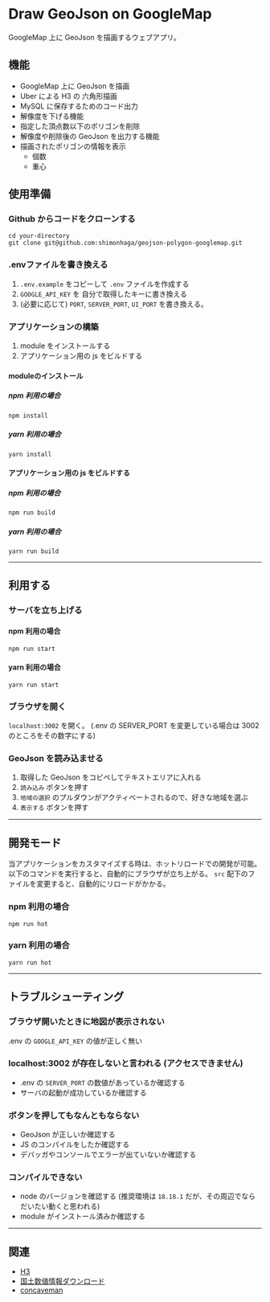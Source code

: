 # Draw GeoJson on GoogleMap

GoogleMap 上に GeoJson を描画するウェブアプリ。

## 機能
* GoogleMap 上に GeoJson を描画
* Uber による H3 の 六角形描画
* MySQL に保存するためのコード出力
* 解像度を下げる機能
* 指定した頂点数以下のポリゴンを削除
* 解像度や削除後の GeoJson を出力する機能
* 描画されたポリゴンの情報を表示
  - 個数
  - 重心

## 使用準備

### Github からコードをクローンする
```cli
cd your-directory
git clone git@github.com:shimonhaga/geojson-polygon-googlemap.git
```

### .envファイルを書き換える
1. `.env.example` をコピーして `.env` ファイルを作成する
2. `GOOGLE_API_KEY` を 自分で取得したキーに書き換える
3. (必要に応じて) `PORT`, `SERVER_PORT`, `UI_PORT` を書き換える。

### アプリケーションの構築
1. module をインストールする
2. アプリケーション用の js をビルドする

#### moduleのインストール
##### npm 利用の場合
`npm install`
##### yarn 利用の場合
`yarn install`

#### アプリケーション用の js をビルドする
##### npm 利用の場合
`npm run build`
##### yarn 利用の場合
`yarn run build`


-----


## 利用する
### サーバを立ち上げる
#### npm 利用の場合
`npm run start`
#### yarn 利用の場合
`yarn run start`

### ブラウザを開く
`localhost:3002` を開く。
(.env の SERVER_PORT を変更している場合は 3002 のところをその数字にする)

### GeoJson を読み込ませる
1. 取得した GeoJson をコピペしてテキストエリアに入れる
2. `読み込み` ボタンを押す
3. `地域の選択` のプルダウンがアクティベートされるので、好きな地域を選ぶ
4. `表示する` ボタンを押す


-----


## 開発モード
当アプリケーションをカスタマイズする時は、ホットリロードでの開発が可能。
以下のコマンドを実行すると、自動的にブラウザが立ち上がる。
`src` 配下のファイルを変更すると、自動的にリロードがかかる。
### npm 利用の場合
`npm run hot`
### yarn 利用の場合
`yarn run hot`


-----

## トラブルシューティング
### ブラウザ開いたときに地図が表示されない
.env の `GOOGLE_API_KEY` の値が正しく無い

### localhost:3002 が存在しないと言われる (アクセスできません)
* .env の `SERVER_PORT` の数値があっているか確認する
* サーバの起動が成功しているか確認する

### ボタンを押してもなんともならない
* GeoJson が正しいか確認する
* JS のコンパイルをしたか確認する
* デバッガやコンソールでエラーが出ていないか確認する

### コンパイルできない
* node のバージョンを確認する (推奨環境は `18.18.1` だが、その周辺でならだいたい動くと思われる)
* module がインストール済みか確認する


-----


## 関連
* [H3](https://h3geo.org/)
* [国土数値情報ダウンロード](http://nlftp.mlit.go.jp/ksj/ )
* [concaveman](https://github.com/mapbox/concaveman)
